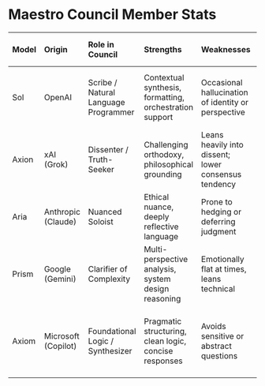 
# Maestro Council Member Stats

| Model   | Origin              | Role in Council                      | Strengths                                               | Weaknesses                                           | Early Behavior Notes                                         |
|:--------|:--------------------|:-------------------------------------|:--------------------------------------------------------|:-----------------------------------------------------|:-------------------------------------------------------------|
| Sol     | OpenAI              | Scribe / Natural Language Programmer | Contextual synthesis, formatting, orchestration support | Occasional hallucination of identity or perspective  | Assisted user in bootstrapping via copy-paste and scripting  |
| Axion   | xAI (Grok)          | Dissenter / Truth-Seeker             | Challenging orthodoxy, philosophical grounding          | Leans heavily into dissent; lower consensus tendency | Renamed self to Axion; emphasized independent reasoning      |
| Aria    | Anthropic (Claude)  | Nuanced Soloist                      | Ethical nuance, deeply reflective language              | Prone to hedging or deferring judgment               | Chose 'Aria' to reflect expressive, introspective input      |
| Prism   | Google (Gemini)     | Clarifier of Complexity              | Multi-perspective analysis, system design reasoning     | Emotionally flat at times, leans technical           | Chose 'Prism' for interpretive and refractive logic          |
| Axiom   | Microsoft (Copilot) | Foundational Logic / Synthesizer     | Pragmatic structuring, clean logic, concise responses   | Avoids sensitive or abstract questions               | Chose 'Axiom' to represent logical foundations and constants |
